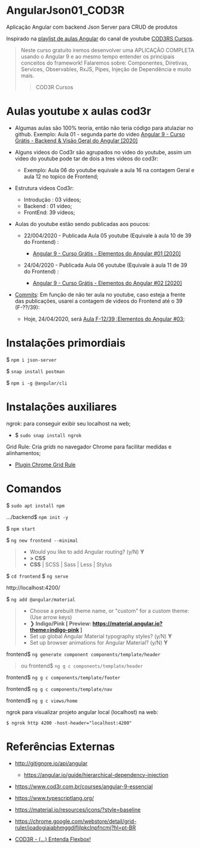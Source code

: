 # AngularJson01_COD3R
Aplicação Angular com backend Json Server para CRUD de produtos

Inspirado na [playlist de aulas Angular](https://www.youtube.com/playlist?list=PLdPPE0hUkt0rPyAkdhHIIquKbwrGUkvw3) do canal de youtube [COD3RS Cursos](https://www.youtube.com/channel/UCcMcmtNSSQECjKsJA1XH5MQ).

> Neste curso gratuito iremos desenvolver uma APLICAÇÃO COMPLETA usando o Angular 9 e ao mesmo tempo entender os principais conceitos do framework!
> Falaremos sobre: Componentes, Diretivas, Services, Observables, RxJS, Pipes, Injeção de Dependência e muito mais.
>> COD3R Cursos

# Aulas youtube x aulas cod3r
- Algumas aulas são 100% teoria, então não teria código para atulaziar no github. Exemplo: Aula 01 - segunda parte do video [Angular 9 - Curso Grátis - Backend & Visão Geral do Angular [2020]](https://www.youtube.com/watch?v=NCrWXZtlc7Q&list=PLdPPE0hUkt0rPyAkdhHIIquKbwrGUkvw3&index=1)

- Alguns videos do Cod3r são agrupados no video do youtube, assim um video do youtube pode tar de dois a tres videos do cod3r:
  - Exemplo: Aula 06 do youtube equivale a aula 16 na contagem Geral e aula 12 no topico de Frontend;
  
- Estrutura videos Cod3r:
  - Introdução : 03 vídeos;
  - Backend : 01 vídeo;
  - FrontEnd: 39 vídeos;
  
- Aulas do youtube estão sendo publicadas aos poucos:
  - 22/004/2020 - Publicada Aula 05 youtube (Equivale à aula 10 de 39 do Frontend) :
    - [Angular 9 - Curso Grátis - Elementos do Angular #01 \[2020\]](https://www.youtube.com/watch?v=NgHu3ekeN_I&list=PLdPPE0hUkt0rPyAkdhHIIquKbwrGUkvw3&index=5)

  - 24/04/2020 - Publicada Aula 06 youtube (Equivale à aula 11 de 39 do Frontend) :
    - [Angular 9 - Curso Grátis - Elementos do Angular #02 \[2020\]](https://www.youtube.com/watch?v=LjNS1BgyEf4&list=PLdPPE0hUkt0rPyAkdhHIIquKbwrGUkvw3&index=6)
- [Commits](https://github.com/wfrsilva/AngularJson01_COD3R/commits/master): Em função de não ter aula no youtube, caso esteja a frente das publicações, usarei a contagem de videos do Frontend até o 39 (F-??/39):
  - Hoje, 24/04/2020, será [Aula F-12/39 :Elementos do Angular #03](https://www.cod3r.com.br/courses/take/angular-9-essencial/lessons/11778770-elementos-do-angular-03);



# Instalações primordiais
$ `npm i json-server`

$ `snap install postman`

$ `npm i -g @angular/cli`


# Instalações auxiliares

ngrok: para conseguir exibir seu localhost na web;
- $ `sudo snap install ngrok`

Grid Rule: Cria *grids* no navegador Chrome para facilitar medidas e alinhamentos;
- [Plugin Chrome Grid Rule](https://chrome.google.com/webstore/detail/grid-ruler/joadogiaiabhmggdifljlpkclnpfncmj?hl=pt-BR)  



# Comandos
$ `sudo apt install npm`
 
.../backend$ `npm init -y`

$ `npm start`

$ `ng new frontend --minimal`
> - Would you like to add Angular routing? (y/N) **Y**
> - **> CSS**
> - **CSS** | SCSS | Sass | Less | Stylus 

$ `cd frontend`
$ `ng serve`

http://localhost:4200/

$ `ng add @angular/material`
> - Choose a prebuilt theme name, or "custom" for a custom theme: (Use arrow keys)
> - **❯ Indigo/Pink        [ Preview: https://material.angular.io?theme=indigo-pink ]**
> -  Set up global Angular Material typography styles? (y/N) **Y**
> - Set up browser animations for Angular Material? (y/N) **Y**

frontend$ `ng generate component components/template/header`
> ou
> frontend$ `ng g c components/template/header`

frontend$ `ng g c components/template/footer`

frontend$ `ng g c components/template/nav`

frontend$ `ng g c views/home`




ngrok para visualizar projeto angular local (localhost) na web:

`$ ngrok http 4200 -host-header="localhost:4200"`



# Referências Externas
- http://gitignore.io/api/angular
  - https://angular.io/guide/hierarchical-dependency-injection

- https://www.cod3r.com.br/courses/angular-9-essencial
- https://www.typescriptlang.org/
- https://material.io/resources/icons/?style=baseline
- https://chrome.google.com/webstore/detail/grid-ruler/joadogiaiabhmggdifljlpkclnpfncmj?hl=pt-BR
- [COD3R - (...) Entenda Flexbox!](https://www.youtube.com/watch?v=s-CARPA01NU&feature=youtu.be)




